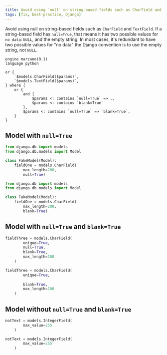 ```yaml
---
title: Avoid using `null` on string-based fields such as CharField and TextField
tags: [fix, best-practice, Django]
---
```


Avoid using null on string-based fields such as `CharField` and `TextField`. If a string-based field has `null=True`, that means it has two possible values for `no data`: `NULL`, and the empty string. In most cases, it's redundant to have two possible values for "no data" the Django convention is to use the empty string, not `NULL`.


```grit
engine marzano(0.1)
language python

or {
    `$models.CharField($params)`,
    `$models.TextField($params)`,
} where {
    or {
        and {
            $params <: contains `null=True` => .,
            $params <: contains `blank=True`
        },
        $params <: contains `null=True` => `blank=True`,
    }
}
```

## Model with `null=True`

```python
from django.db import models
from django.db.models import Model

class FakeModel(Model):
    fieldOne = models.CharField(
        max_length=200,
        null=True)
```

```python
from django.db import models
from django.db.models import Model

class FakeModel(Model):
    fieldOne = models.CharField(
        max_length=200,
        blank=True)
```

## Model with `null=True` and `blank=True`

```python
fieldThree = models.CharField(
        unique=True,
        null=True,
        blank=True,
        max_length=100
    )
```

```python
fieldThree = models.CharField(
        unique=True,
        
        blank=True,
        max_length=100
    )
```

## Model without `null=True` and `blank=True`

```python
notText = models.IntegerField(
        max_value=255
    )
```

```python
notText = models.IntegerField(
        max_value=255
    )
```
